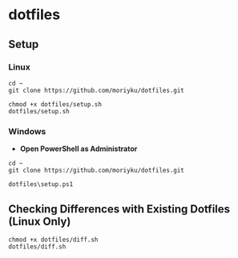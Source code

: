 # dotfiles

## Setup

### Linux

```
cd ~
git clone https://github.com/moriyku/dotfiles.git

chmod +x dotfiles/setup.sh
dotfiles/setup.sh
```

### Windows

- **Open PowerShell as Administrator**

```
cd ~
git clone https://github.com/moriyku/dotfiles.git

dotfiles\setup.ps1
```

## Checking Differences with Existing Dotfiles (Linux Only)

```
chmod +x dotfiles/diff.sh
dotfiles/diff.sh
```
